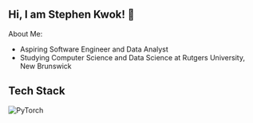 ## Hi, I am Stephen Kwok! 👋

About Me:
- Aspiring Software Engineer and Data Analyst
- Studying Computer Science and Data Science at Rutgers University, New Brunswick

## Tech Stack
![PyTorch](https://img.shields.io/badge/PyTorch-EE4C2C?style=for-the-badge&logo=pytorch&logoColor=white)

